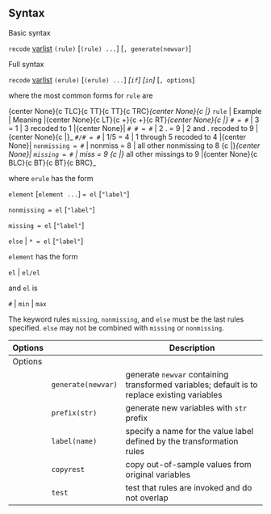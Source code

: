 ## Syntax

Basic syntax

`recode`
[varlist](http://www.stata.com/help.cgi?varlist)
`(rule)` \[`(rule) ...`\] \[`, generate(newvar)`\]

Full syntax

`recode`
[varlist](http://www.stata.com/help.cgi?varlist)
`(erule)` \[`(erule) ...`\] _\[`if`\]
\[`in`\]_ \[`, options`\]

where the most common forms for `rule` are

{center None}<span options="TLC">{c TLC}_<span
options="16">_<span options="TT">{c TT}_<span
options="13">_<span options="TT">{c TT}_<span
options="27">_<span options="TRC">{c TRC}_{center None}<span
options="|">{c \|}_ `rule` | Example
| Meaning |{center None}<span options="LT">{c LT}_<span
options="16">_<span options="+">{c +}_<span
options="13">_<span options="+">{c +}_<span
options="27">_<span options="RT">{c RT}_{center None}<span
options="|">{c \|}_ `# = #` | 3
= 1 | 3 recoded to 1 |{center None}| `# # = #`
| 2 . = 9 |
2 and . recoded to 9 |{center None}<span
options="|">{c \|}_ `#/# = #` | 1/5 = 4 | 1 through 5 recoded
to 4 |{center None}| `nonmissing = #` | nonmiss
= 8 | all other nonmissing to 8 <span
options="|">{c \|}_{center None}|
`missing = #` | miss = 9 <span
options="|">{c \|}_ all other missings to 9 |{center None}<span options="BLC">{c BLC}_<span
options="16">_<span options="BT">{c BT}_<span
options="13">_<span options="BT">{c BT}_<span
options="27">_<span options="BRC">{c BRC}_

where `erule` has the form

`element` \[`element ...`\] `= el` \[`"label"`\]

`nonmissing = el` \[`"label"`\]

`missing = el` \[`"label"`\]

`else` \| `* = el` \[`"label"`\]

`element` has the form

`el` \| `el/el`

and `el` is

`#` \| `min` \| `max`

The keyword rules `missing`, `nonmissing`, and `else` must be the last
rules specified. `else` may not be combined with `missing` or
`nonmissing`.

| Options |                    | Description                                                                                  |
|---------|--------------------|----------------------------------------------------------------------------------------------|
| Options |                    |                                                                                              |
|         | `generate(newvar)` | generate `newvar` containing transformed variables; default is to replace existing variables |
|         | `prefix(str)`      | generate new variables with `str` prefix                                                     |
|         | `label(name)`      | specify a name for the value label defined by the transformation rules                       |
|         | `copyrest`         | copy out-of-sample values from original variables                                            |
|         | `test`             | test that rules are invoked and do not overlap                                               |
